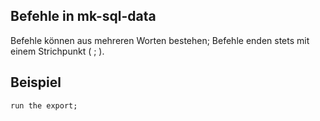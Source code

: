 ## Befehle in mk-sql-data

Befehle können aus mehreren Worten bestehen; Befehle enden stets mit einem Strichpunkt ( ; ).

## Beispiel

```
run the export;

```